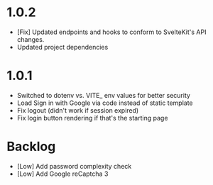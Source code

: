 # 1.0.2

* [Fix] Updated endpoints and hooks to conform to SvelteKit's API changes.
* Updated project dependencies

# 1.0.1

* Switched to dotenv vs. VITE_ env values for better security
* Load Sign in with Google via code instead of static template
* Fix logout (didn't work if session expired)
* Fix login button rendering if that's the starting page

# Backlog

* [Low] Add password complexity check
* [Low] Add Google reCaptcha 3